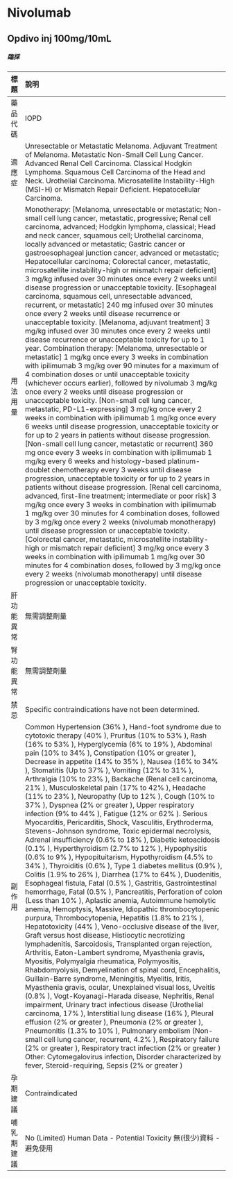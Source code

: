 # Nivolumab

## Opdivo inj 100mg/10mL

##### 臨採

| 標題       | 說明                                                                                                                                                                                                                                                                                                                                                                                                                                                                                                                                                                                                                                                                                                                                                                                                                                                                                                                                                                                                                                                                                                                                                                                                                                                                                                                                                                                                                                                                                                                                                                                                                                                                                                                                                                                                                                                                                                                                                                                                                                                                                                                                                                                                                                                                                                                                                                                                                                                                                                           |
|:-----------|:---------------------------------------------------------------------------------------------------------------------------------------------------------------------------------------------------------------------------------------------------------------------------------------------------------------------------------------------------------------------------------------------------------------------------------------------------------------------------------------------------------------------------------------------------------------------------------------------------------------------------------------------------------------------------------------------------------------------------------------------------------------------------------------------------------------------------------------------------------------------------------------------------------------------------------------------------------------------------------------------------------------------------------------------------------------------------------------------------------------------------------------------------------------------------------------------------------------------------------------------------------------------------------------------------------------------------------------------------------------------------------------------------------------------------------------------------------------------------------------------------------------------------------------------------------------------------------------------------------------------------------------------------------------------------------------------------------------------------------------------------------------------------------------------------------------------------------------------------------------------------------------------------------------------------------------------------------------------------------------------------------------------------------------------------------------------------------------------------------------------------------------------------------------------------------------------------------------------------------------------------------------------------------------------------------------------------------------------------------------------------------------------------------------------------------------------------------------------------------------------------------------|
| 藥品代碼   | IOPD                                                                                                                                                                                                                                                                                                                                                                                                                                                                                                                                                                                                                                                                                                                                                                                                                                                                                                                                                                                                                                                                                                                                                                                                                                                                                                                                                                                                                                                                                                                                                                                                                                                                                                                                                                                                                                                                                                                                                                                                                                                                                                                                                                                                                                                                                                                                                                                                                                                                                                           |
| 適應症     | Unresectable or Metastatic Melanoma. Adjuvant Treatment of Melanoma. Metastatic Non-Small Cell Lung Cancer. Advanced Renal Cell Carcinoma. Classical Hodgkin Lymphoma. Squamous Cell Carcinoma of the Head and Neck. Urothelial Carcinoma. Microsatellite Instability-High (MSI-H) or Mismatch Repair Deficient. Hepatocellular Carcinoma.                                                                                                                                                                                                                                                                                                                                                                                                                                                                                                                                                                                                                                                                                                                                                                                                                                                                                                                                                                                                                                                                                                                                                                                                                                                                                                                                                                                                                                                                                                                                                                                                                                                                                                                                                                                                                                                                                                                                                                                                                                                                                                                                                                     |
| 用法用量   | Monotherapy: [Melanoma, unresectable or metastatic; Non-small cell lung cancer, metastatic, progressive; Renal cell carcinoma, advanced; Hodgkin lymphoma, classical; Head and neck cancer, squamous cell; Urothelial carcinoma, locally advanced or metastatic; Gastric cancer or gastroesophageal junction cancer, advanced or metastatic; Hepatocellular carcinoma; Colorectal cancer, metastatic, microsatellite instability-high or mismatch repair deficient] 3 mg/kg infused over 30 minutes once every 2 weeks until disease progression or unacceptable toxicity. [Esophageal carcinoma, squamous cell, unresectable advanced, recurrent, or metastatic] 240 mg infused over 30 minutes once every 2 weeks until disease recurrence or unacceptable toxicity. [Melanoma, adjuvant treatment] 3 mg/kg infused over 30 minutes once every 2 weeks until disease recurrence or unacceptable toxicity for up to 1 year. Combination therapy: [Melanoma, unresectable or metastatic] 1 mg/kg once every 3 weeks in combination with ipilimumab 3 mg/kg over 90 minutes for a maximum of 4 combination doses or until unacceptable toxicity (whichever occurs earlier), followed by nivolumab 3 mg/kg once every 2 weeks until disease progression or unacceptable toxicity. [Non-small cell lung cancer, metastatic, PD-L1-expressing] 3 mg/kg once every 2 weeks in combination with ipilimumab 1 mg/kg once every 6 weeks until disease progression, unacceptable toxicity or for up to 2 years in patients without disease progression. [Non-small cell lung cancer, metastatic or recurrent] 360 mg once every 3 weeks in combination with ipilimumab 1 mg/kg every 6 weeks and histology-based platinum-doublet chemotherapy every 3 weeks until disease progression, unacceptable toxicity or for up to 2 years in patients without disease progression. [Renal cell carcinoma, advanced, first-line treatment; intermediate or poor risk] 3 mg/kg once every 3 weeks in combination with ipilimumab 1 mg/kg over 30 minutes for 4 combination doses, followed by 3 mg/kg once every 2 weeks (nivolumab monotherapy) until disease progression or unacceptable toxicity. [Colorectal cancer, metastatic, microsatellite instability-high or mismatch repair deficient] 3 mg/kg once every 3 weeks in combination with ipilimumab 1 mg/kg over 30 minutes for 4 combination doses, followed by 3 mg/kg once every 2 weeks (nivolumab monotherapy) until disease progression or unacceptable toxicity. |
| 肝功能異常 | 無需調整劑量                                                                                                                                                                                                                                                                                                                                                                                                                                                                                                                                                                                                                                                                                                                                                                                                                                                                                                                                                                                                                                                                                                                                                                                                                                                                                                                                                                                                                                                                                                                                                                                                                                                                                                                                                                                                                                                                                                                                                                                                                                                                                                                                                                                                                                                                                                                                                                                                                                                                                                   |
| 腎功能異常 | 無需調整劑量                                                                                                                                                                                                                                                                                                                                                                                                                                                                                                                                                                                                                                                                                                                                                                                                                                                                                                                                                                                                                                                                                                                                                                                                                                                                                                                                                                                                                                                                                                                                                                                                                                                                                                                                                                                                                                                                                                                                                                                                                                                                                                                                                                                                                                                                                                                                                                                                                                                                                                   |
| 禁忌       | Specific contraindications have not been determined.                                                                                                                                                                                                                                                                                                                                                                                                                                                                                                                                                                                                                                                                                                                                                                                                                                                                                                                                                                                                                                                                                                                                                                                                                                                                                                                                                                                                                                                                                                                                                                                                                                                                                                                                                                                                                                                                                                                                                                                                                                                                                                                                                                                                                                                                                                                                                                                                                                                           |
| 副作用     | Common Hypertension (36% ), Hand-foot syndrome due to cytotoxic therapy (40% ), Pruritus (10% to 53% ), Rash (16% to 53% ), Hyperglycemia (6% to 19% ), Abdominal pain (10% to 34% ), Constipation (10% or greater ), Decrease in appetite (14% to 35% ), Nausea (16% to 34% ), Stomatitis (Up to 37% ), Vomiting (12% to 31% ), Arthralgia (10% to 23% ), Backache (Renal cell carcinoma, 21% ), Musculoskeletal pain (17% to 42% ), Headache (11% to 23% ), Neuropathy (Up to 12% ), Cough (10% to 37% ), Dyspnea (2% or greater ), Upper respiratory infection (9% to 44% ), Fatigue (12% or 62% ). Serious Myocarditis, Pericarditis, Shock, Vasculitis, Erythroderma, Stevens-Johnson syndrome, Toxic epidermal necrolysis, Adrenal insufficiency (0.6% to 18% ), Diabetic ketoacidosis (0.1% ), Hyperthyroidism (2.7% to 12% ), Hypophysitis (0.6% to 9% ), Hypopituitarism, Hypothyroidism (4.5% to 34% ), Thyroiditis (0.6% ), Type 1 diabetes mellitus (0.9% ), Colitis (1.9% to 26% ), Diarrhea (17% to 64% ), Duodenitis, Esophageal fistula, Fatal (0.5% ), Gastritis, Gastrointestinal hemorrhage, Fatal (0.5% ), Pancreatitis, Perforation of colon (Less than 10% ), Aplastic anemia, Autoimmune hemolytic anemia, Hemoptysis, Massive, Idiopathic thrombocytopenic purpura, Thrombocytopenia, Hepatitis (1.8% to 21% ), Hepatotoxicity (44% ), Veno-occlusive disease of the liver, Graft versus host disease, Histiocytic necrotizing lymphadenitis, Sarcoidosis, Transplanted organ rejection, Arthritis, Eaton-Lambert syndrome, Myasthenia gravis, Myositis, Polymyalgia rheumatica, Polymyositis, Rhabdomyolysis, Demyelination of spinal cord, Encephalitis, Guillain-Barre syndrome, Meningitis, Myelitis, Iritis, Myasthenia gravis, ocular, Unexplained visual loss, Uveitis (0.8% ), Vogt-Koyanagi-Harada disease, Nephritis, Renal impairment, Urinary tract infectious disease (Urothelial carcinoma, 17% ), Interstitial lung disease (16% ), Pleural effusion (2% or greater ), Pneumonia (2% or greater ), Pneumonitis (1.3% to 10% ), Pulmonary embolism (Non-small cell lung cancer, recurrent, 4.2% ), Respiratory failure (2% or greater ), Respiratory tract infection (2% or greater ) Other: Cytomegalovirus infection, Disorder characterized by fever, Steroid-requiring, Sepsis (2% or greater )                                                                                                                                                                      |
| 孕期建議   | Contraindicated                                                                                                                                                                                                                                                                                                                                                                                                                                                                                                                                                                                                                                                                                                                                                                                                                                                                                                                                                                                                                                                                                                                                                                                                                                                                                                                                                                                                                                                                                                                                                                                                                                                                                                                                                                                                                                                                                                                                                                                                                                                                                                                                                                                                                                                                                                                                                                                                                                                                                                |
| 哺乳期建議 | No (Limited) Human Data - Potential Toxicity 無(很少)資料 - 避免使用                                                                                                                                                                                                                                                                                                                                                                                                                                                                                                                                                                                                                                                                                                                                                                                                                                                                                                                                                                                                                                                                                                                                                                                                                                                                                                                                                                                                                                                                                                                                                                                                                                                                                                                                                                                                                                                                                                                                                                                                                                                                                                                                                                                                                                                                                                                                                                                                                                           |

